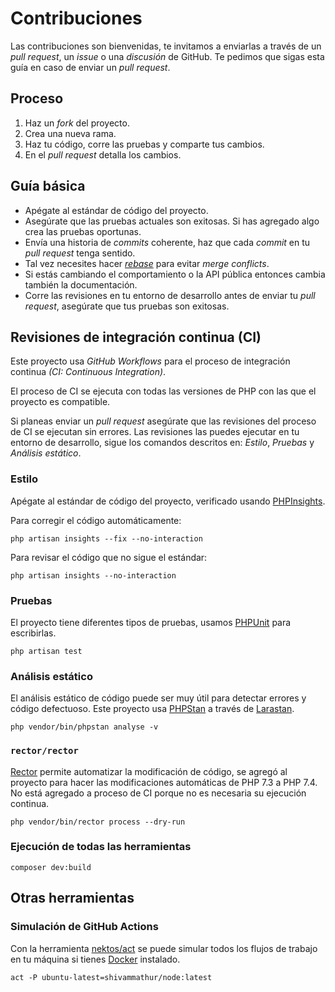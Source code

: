 # Contribuciones

Las contribuciones son bienvenidas, te invitamos a enviarlas a través de un *pull request*, un *issue*
o una *discusión* de GitHub. Te pedimos que sigas esta guía en caso de enviar un *pull request*.

## Proceso

1. Haz un *fork* del proyecto.
1. Crea una nueva rama.
1. Haz tu código, corre las pruebas y comparte tus cambios.
1. En el *pull request* detalla los cambios.

## Guía básica

* Apégate al estándar de código del proyecto.
* Asegúrate que las pruebas actuales son exitosas. Si has agregado algo crea las pruebas oportunas.
* Envía una historia de *commits* coherente, haz que cada *commit* en tu *pull request* tenga sentido.
* Tal vez necesites hacer *[rebase](https://git-scm.com/book/en/v2/Git-Branching-Rebasing)* para evitar *merge conflicts*.
* Si estás cambiando el comportamiento o la API pública entonces cambia también la documentación.
* Corre las revisiones en tu entorno de desarrollo antes de enviar tu *pull request*, asegúrate que tus pruebas son exitosas.

## Revisiones de integración continua (CI)

Este proyecto usa *GitHub Workflows* para el proceso de integración continua *(CI: Continuous Integration)*.

El proceso de CI se ejecuta con todas las versiones de PHP con las que el proyecto es compatible.

Si planeas enviar un *pull request* asegúrate que las revisiones del proceso de CI se ejecutan sin errores.
Las revisiones las puedes ejecutar en tu entorno de desarrollo, sigue los comandos descritos en:
*Estilo*, *Pruebas* y *Análisis estático*.

### Estilo

Apégate al estándar de código del proyecto, verificado usando [PHPInsights][].

Para corregir el código automáticamente:

```shell
php artisan insights --fix --no-interaction
```

Para revisar el código que no sigue el estándar:

```shell
php artisan insights --no-interaction
```

### Pruebas

El proyecto tiene diferentes tipos de pruebas, usamos [PHPUnit][] para escribirlas.

```shell
php artisan test
```

### Análisis estático

El análisis estático de código puede ser muy útil para detectar errores y código defectuoso.
Este proyecto usa [PHPStan][] a través de [Larastan][].

```shell
php vendor/bin/phpstan analyse -v
```

### `rector/rector`

[Rector][] permite automatizar la modificación de código, se agregó al proyecto para hacer las modificaciones
automáticas de PHP 7.3 a PHP 7.4. No está agregado a proceso de CI porque no es necesaria su ejecución continua.

```shell
php vendor/bin/rector process --dry-run
```
### Ejecución de todas las herramientas
```shell
composer dev:build
```


## Otras herramientas

### Simulación de GitHub Actions

Con la herramienta [nektos/act][] se puede simular todos los flujos de trabajo en tu máquina si tienes [Docker][] instalado.

```shell
act -P ubuntu-latest=shivammathur/node:latest
```

[PHPInsights]: https://phpinsights.com/
[PHPUnit]: https://phpunit.de/
[PHPStan]: https://github.com/phpstan/phpstan
[Larastan]: https://github.com/nunomaduro/larastan
[nektos/act]: https://github.com/nektos/act
[Docker]: https://docs.docker.com/
[Rector]: https://github.com/rectorphp/rector
